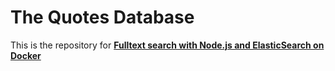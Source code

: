 # The Quotes Database

This is the repository for [**Fulltext search with Node.js and ElasticSearch on Docker**](https://www.jsmonday.dev/articles/38/full-text-search-with-node-js-and-elasticsearch-on-docker)
